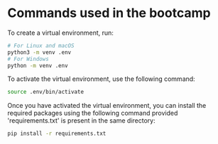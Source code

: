 # Commands used in the bootcamp

To create a virtual environment, run:

```bash
# For Linux and macOS
python3 -m venv .env
# For Windows
python -m venv .env
```

To activate the virtual environment, use the following command:

```bash
source .env/bin/activate
```

Once you have activated the virtual environment, you can install the required packages using the following command provided 'requirements.txt' is present in the same directory:

```bash
pip install -r requirements.txt
```


